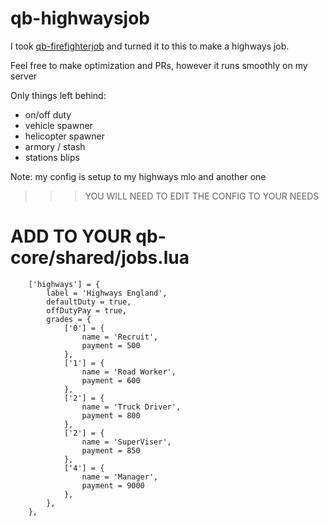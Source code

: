 # qb-highwaysjob

I took [qb-firefighterjob](https://github.com/qbcore-framework/qb-ambulancejob) and turned it to this to make a highways job.

Feel free to make optimization and PRs, however it runs smoothly on my server

Only things left behind:

- on/off duty
- vehicle spawner
- helicopter spawner
- armory / stash
- stations blips

Note: my config is setup to my highways mlo  and another one

>>> YOU WILL NEED TO EDIT THE CONFIG TO YOUR NEEDS

# ADD TO YOUR qb-core/shared/jobs.lua
```
	['highways'] = {
		label = 'Highways England',
		defaultDuty = true,
		offDutyPay = true,
		grades = {
            ['0'] = {
                name = 'Recruit',
                payment = 500
            },
            ['1'] = {
                name = 'Road Worker',
                payment = 600
            },
			['2'] = {
                name = 'Truck Driver',
                payment = 800
            },
			['2'] = {
                name = 'SuperViser',
                payment = 850
            },
            ['4'] = {
                name = 'Manager',
                payment = 9000
            },
        },
	},
```
